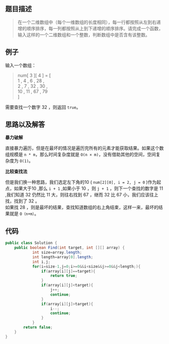 ## 题目描述

> 在一个二维数组中（每个一维数组的长度相同），每一行都按照从左到右递增的顺序排序，每一列都按照从上到下递增的顺序排序。请完成一个函数，输入这样的一个二维数组和一个整数，判断数组中是否含有该整数。

## 例子
输入一个数组：

> num[ 3 ][ 4 ] = [  
1 , 4 , 6 , 28 ,  
2 , 7 , 32 , 30 ,  
10 , 11 , 67 , 79  
]

需要查找一个数字 32 ，则返回 `true`。

## 思路以及解答

**暴力破解**

直接暴力遍历，但是在最坏的情况是遍历完所有的元素才能获取结果。如果这个数组规模是 `n * m`，那么时间复杂度就是 `O(n × m)`，没有借助其他的空间，空间复杂度为 `O(1)`。    

**比较查找法**

但是我们换一种思路，我们选定左下角的10 ( `num[2][0], i = 2, j = 0` )作为起点，如果大于10 ,那么 `i + 1` ,如果小于 10 ，则 `j + 1` ，则下一个查找的数字是 11 ,我们知道 32 仍然比 11 大，则往右找到 67 ，继而 32 比 67 小，我们应该往上找，找到了 32 。  
如果找 28 ，则是最坏的结果，查找知道数组的右上角结束，这样一来，最坏的结果就是 `O（n+m）`。

## 代码
```java
public class Solution {
    public boolean Find(int target, int [][] array) {
			int size=array.length;
        	int length=array[0].length;
        	int i,j;
        	for(i=size-1,j=0;i>=0&&i<size&&j>=0&&j<length;){
                if(array[i][j]==target){
                    return true;
                }
                if(array[i][j]<target){
					j++;
                    continue;
                }
                if(array[i][j]>target){
                    i--;
                    continue;
                }
            }
        return false;
    }
}
```